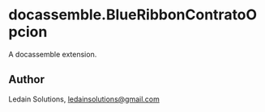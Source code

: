 # docassemble.BlueRibbonContratoOpcion

A docassemble extension.

## Author

Ledain Solutions, ledainsolutions@gmail.com

